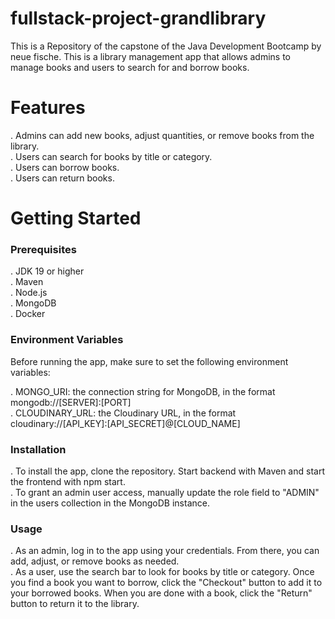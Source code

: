 # fullstack-project-grandlibrary
This is a Repository of the capstone of the Java Development Bootcamp by neue fische.
This is a library management app that allows admins to manage books and users to search for and borrow books.
# Features
. Admins can add new books, adjust quantities, or remove books from the library.<br/>
. Users can search for books by title or category.<br/>
. Users can borrow books.<br/>
. Users can return books.<br/>
<h1>Getting Started</h1>
<h3>Prerequisites</h3>
. JDK 19 or higher<br/>
. Maven<br/>
. Node.js<br/>
. MongoDB<br/>
. Docker<br/>
<h3>Environment Variables</h3>
Before running the app, make sure to set the following environment variables:

. MONGO_URI: the connection string for MongoDB, in the format mongodb://[SERVER]:[PORT]<br/>
. CLOUDINARY_URL: the Cloudinary URL, in the format cloudinary://[API_KEY]:[API_SECRET]@[CLOUD_NAME]

<h3> Installation </h3>
. To install the app, clone the repository. Start backend with Maven and start the frontend with npm start.<br/>
. To grant an admin user access, manually update the role field to "ADMIN" in the users collection in the MongoDB instance.

<h3>Usage</h3>
. As an admin, log in to the app using your credentials. From there, you can add, adjust, or remove books as needed.<br/>
. As a user, use the search bar to look for books by title or category. Once you find a book you want to borrow, click the "Checkout" button to add it to your borrowed books. When you are done with a book, click the "Return" button to return it to the library.
